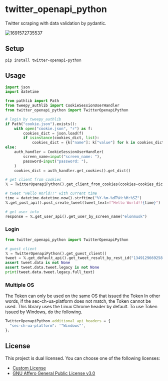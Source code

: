 # twitter_openapi_python

Twitter scraping with data validation by pydantic.

![1691572735537](docs/image/README/1691572735537.png)

## Setup

```shell
pip install twitter-openapi-python
```

## Usage

```python
import json
import datetime

from pathlib import Path
from tweepy_authlib import CookieSessionUserHandler
from twitter_openapi_python import TwitterOpenapiPython

# login by tweepy_authlib
if Path("cookie.json").exists():
    with open("cookie.json", "r") as f:
        cookies_dict = json.load(f)
        if isinstance(cookies_dict, list):
            cookies_dict = {k["name"]: k["value"] for k in cookies_dict}
else:
    auth_handler = CookieSessionUserHandler(
        screen_name=input("screen_name: "),
        password=input("password: "),
    )
    cookies_dict = auth_handler.get_cookies().get_dict()

# get client from cookies
𝕏 = TwitterOpenapiPython().get_client_from_cookies(cookies=cookies_dict)

# tweet "Hello World!!" with current time
time = datetime.datetime.now().strftime("%Y-%m-%dT%H:%M:%SZ")
𝕏.get_post_api().post_create_tweet(tweet_text=f"Hello World!!{time}")

# get user info
response = 𝕏.get_user_api().get_user_by_screen_name("elonmusk")
```

### Login

```python
from twitter_openapi_python import TwitterOpenapiPython

# guest client
𝕏 = TwitterOpenapiPython().get_guest_client()
tweet = 𝕏.get_default_api().get_tweet_result_by_rest_id("1349129669258448897")
assert tweet.data is not None
assert tweet.data.tweet.legacy is not None
print(tweet.data.tweet.legacy.full_text)
```

### Multiple OS

The Token can only be used on the same OS that issued the Token
In other words, if the sec-ch-ua-platform does not match, the Token cannot be used.
This library uses the Linux Chrome header by default.
To use Token issued by Windows, do the following.

```typescript
TwitterOpenapiPython.additional_api_headers = {
  "sec-ch-ua-platform": '"Windows"',
};
```

## License

This project is dual licensed. You can choose one of the following licenses:

- [Custom License](./LICENSE)
- [GNU Affero General Public License v3.0](./LICENSE.AGPL)
